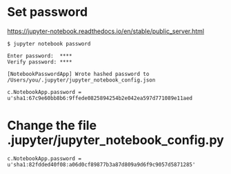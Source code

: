 # Set password 
https://jupyter-notebook.readthedocs.io/en/stable/public_server.html <br>

```
$ jupyter notebook password

Enter password:  ****
Verify password: ****

[NotebookPasswordApp] Wrote hashed password to /Users/you/.jupyter/jupyter_notebook_config.json

c.NotebookApp.password = u'sha1:67c9e60bb8b6:9ffede0825894254b2e042ea597d771089e11aed
```

# Change the file .jupyter/jupyter_notebook_config.py

```
c.NotebookApp.password = u'sha1:82fdded40f08:a06d0cf89877b3a87d809a9d6f9c9057d5871285'  
```
